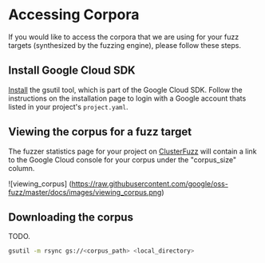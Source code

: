 # Accessing Corpora

If you would like to access the corpora that we are using for your fuzz targets (synthesized by the fuzzing engine), please follow these steps.

## Install Google Cloud SDK

[Install](https://cloud.google.com/storage/docs/gsutil_install) the gsutil tool, which is part of the Google Cloud SDK.
Follow the instructions on the installation page to login with a Google account thats listed in your project's `project.yaml`.

## Viewing the corpus for a fuzz target

The fuzzer statistics page for your project on [ClusterFuzz](clusterfuzz.md) will contain a link to the Google Cloud console for your corpus under the "corpus_size" column. 

![viewing_corpus]
(https://raw.githubusercontent.com/google/oss-fuzz/master/docs/images/viewing_corpus.png)

## Downloading the corpus 

TODO.

```bash
gsutil -m rsync gs://<corpus_path> <local_directory>
```

